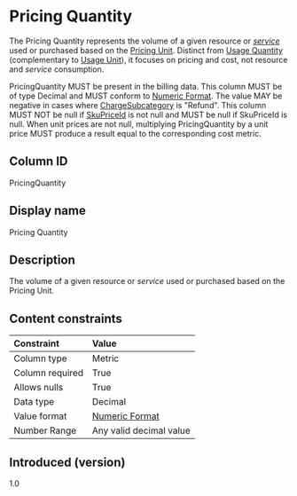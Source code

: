 # Pricing Quantity

The Pricing Quantity represents the volume of a given resource or [*service*](#glossary:service) used or purchased based on the [Pricing Unit](#pricingunit). Distinct from [Usage Quantity](#usagequantity) (complementary to [Usage Unit](#usageunit)), it focuses on pricing and cost, not resource and *service* consumption.

PricingQuantity MUST be present in the billing data. This column MUST be of type Decimal and MUST conform to [Numeric Format](#numericformat). The value MAY be negative in cases where [ChargeSubcategory](#chargesubcategory) is "Refund". This column MUST NOT be null if [SkuPriceId](#skupriceid) is not null and MUST be null if SkuPriceId is null. When unit prices are not null, multiplying PricingQuantity by a unit price MUST produce a result equal to the corresponding cost metric.

## Column ID

PricingQuantity

## Display name

Pricing Quantity

## Description

The volume of a given resource or *service* used or purchased based on the Pricing Unit.

## Content constraints

|    Constraint   |      Value                |
|:----------------|:--------------------------|
| Column type     | Metric                    |
| Column required | True                      |
| Allows nulls    | True                      |
| Data type       | Decimal                   |
| Value format    | [Numeric Format](#numericformat) |
| Number Range    | Any valid decimal value   |

## Introduced (version)

1.0
